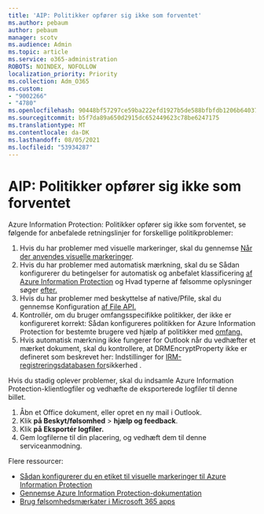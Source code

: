 ```yaml
---
title: 'AIP: Politikker opfører sig ikke som forventet'
ms.author: pebaum
author: pebaum
manager: scotv
ms.audience: Admin
ms.topic: article
ms.service: o365-administration
ROBOTS: NOINDEX, NOFOLLOW
localization_priority: Priority
ms.collection: Adm_O365
ms.custom:
- "9002266"
- "4780"
ms.openlocfilehash: 90448bf57297ce59ba222efd1927b5de588bfbfdb1206b6403764d7f43fed690
ms.sourcegitcommit: b5f7da89a650d2915dc652449623c78be6247175
ms.translationtype: MT
ms.contentlocale: da-DK
ms.lasthandoff: 08/05/2021
ms.locfileid: "53934287"
---
```

# <a name="aip-policies-not-behaving-as-expected"></a>AIP: Politikker opfører sig ikke som forventet

Azure Information Protection: Politikker opfører sig ikke som forventet, se følgende for anbefalede retningslinjer for forskellige politikproblemer:

1. Hvis du har problemer med visuelle markeringer, skal du gennemse [Når der anvendes visuelle markeringer](https://docs.microsoft.com/azure/information-protection/configure-policy-markings#when-visual-markings-are-applied).
2. Hvis du har problemer med automatisk mærkning, skal du se Sådan konfigurerer du betingelser for automatisk og anbefalet klassificering [af Azure Information Protection](https://docs.microsoft.com/azure/information-protection/configure-policy-classification) og Hvad typerne af følsomme oplysninger søger [efter.](https://docs.microsoft.com/microsoft-365/compliance/sensitive-information-type-entity-definitions)
3. Hvis du har problemer med beskyttelse af native/Pfile, skal du gennemse Konfiguration [af File API.](https://docs.microsoft.com/azure/information-protection/develop/file-api-configuration)
4. Kontrollér, om du bruger omfangsspecifikke politikker, der ikke er konfigureret korrekt: Sådan konfigureres politikken for Azure Information Protection for bestemte brugere ved hjælp af politikker med [omfang.](https://docs.microsoft.com/azure/information-protection/configure-policy-scope)
5. Hvis automatisk mærkning ikke fungerer for Outlook når du vedhæfter et mærket dokument, skal du kontrollere, at DRMEncryptProperty ikke er defineret som beskrevet her: Indstillinger for [IRM-registreringsdatabasen for](https://docs.microsoft.com/deployoffice/security/protect-sensitive-messages-and-documents-by-using-irm-in-office#office-2016-irm-registry-key-options)sikkerhed .

Hvis du stadig oplever problemer, skal du indsamle Azure Information Protection-klientlogfiler og vedhæfte de eksporterede logfiler til denne billet.

1. Åbn et Office dokument, eller opret en ny mail i Outlook.
2. Klik **på Beskyt/følsomhed**  >  **hjælp og feedback**.
3. Klik **på Eksportér logfiler.**
4. Gem logfilerne til din placering, og vedhæft dem til denne serviceanmodning.

Flere ressourcer:

- [Sådan konfigurerer du en etiket til visuelle markeringer til Azure Information Protection](https://docs.microsoft.com/azure/information-protection/configure-policy-markings)
- [Gennemse Azure Information Protection-dokumentation](https://docs.microsoft.com/azure/information-protection/what-is-information-protection)
- [Brug følsomhedsmærkater i Microsoft 365 apps](https://docs.microsoft.com/microsoft-365/compliance/sensitivity-labels-office-apps)

